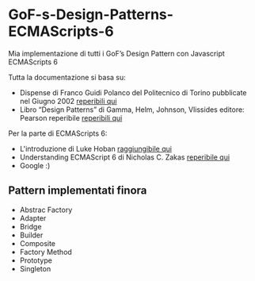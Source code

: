 # GoF-s-Design-Patterns-ECMAScripts-6

Mia implementazione di tutti i GoF’s Design Pattern con Javascript ECMAScripts 6

Tutta la documentazione si basa su:
-	Dispense di Franco Guidi Polanco del Politecnico di Torino pubblicate nel Giugno 2002 [reperibili qui](http://eii.ucv.cl/pers/guidi/designpatterns.htm)
-	Libro “Design Patterns” di Gamma, Helm, Johnson, Vlissides editore: Pearson reperibile [reperibili qui](http://www.pearson.it/opera/pearson/0-2597-design_patterns)

Per la parte di ECMAScripts 6:
-	L'introduzione di Luke Hoban [raggiungibile qui](https://github.com/lukehoban/es6features)
-	Understanding ECMAScript 6 di Nicholas C. Zakas [reperibile qui](https://leanpub.com/understandinges6)
-	Google :)


## Pattern implementati finora
*	Abstrac Factory
*	Adapter
*	Bridge
*	Builder
*	Composite
*	Factory Method
*	Prototype
*	Singleton